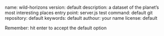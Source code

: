 name: wild-horizons
version: default
description: a dataset of the planet’s most interesting places
entry point: server.js
test command: default
git repository: default
keywords: default
authour: your name
license: default

Remember: hit enter to accept the default option